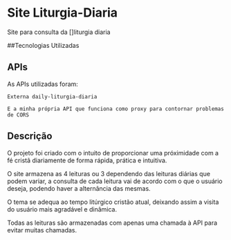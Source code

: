 # Site Liturgia-Diaria
 Site para consulta da []liturgia diaria

##Tecnologias Utilizadas

## APIs

  As APIs utilizadas foram:

    Externa daily-liturgia-diaria

    E a minha própria API que funciona como proxy para contornar problemas de CORS

## Descrição

  O projeto foi criado com o intuito de proporcionar uma próximidade com a fé cristã diariamente de forma rápida, prática e intuitiva.

O site armazena as 4 leituras ou 3 dependendo das leituras diárias que podem variar, a consulta de cada leitura vai de acordo com o que o usuário deseja, podendo haver a alternância das mesmas.

O tema se adequa ao tempo litúrgico cristão atual, deixando assim a visita do usuário mais agradável e dinâmica.

Todas as leituras são armazenadas com apenas uma chamada à API para evitar muitas chamadas.